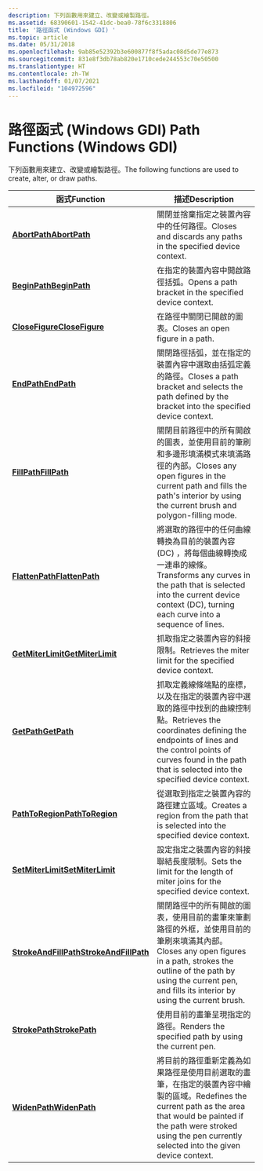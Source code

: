 ```yaml
---
description: 下列函數用來建立、改變或繪製路徑。
ms.assetid: 68390601-1542-41dc-bea0-78f6c3318806
title: '路徑函式 (Windows GDI) '
ms.topic: article
ms.date: 05/31/2018
ms.openlocfilehash: 9ab85e52392b3e600877f8f5adac08d5de77e873
ms.sourcegitcommit: 831e8f3db78ab820e1710cede244553c70e50500
ms.translationtype: HT
ms.contentlocale: zh-TW
ms.lasthandoff: 01/07/2021
ms.locfileid: "104972596"
---
```

# <a name="path-functions-windows-gdi"></a><span data-ttu-id="9f52e-103">路徑函式 (Windows GDI) </span><span class="sxs-lookup"><span data-stu-id="9f52e-103">Path Functions (Windows GDI)</span></span>

<span data-ttu-id="9f52e-104">下列函數用來建立、改變或繪製路徑。</span><span class="sxs-lookup"><span data-stu-id="9f52e-104">The following functions are used to create, alter, or draw paths.</span></span>



| <span data-ttu-id="9f52e-105">函式</span><span class="sxs-lookup"><span data-stu-id="9f52e-105">Function</span></span>                                       | <span data-ttu-id="9f52e-106">描述</span><span class="sxs-lookup"><span data-stu-id="9f52e-106">Description</span></span>                                                                                                                                                      |
|------------------------------------------------|------------------------------------------------------------------------------------------------------------------------------------------------------------------|
| [<span data-ttu-id="9f52e-107">**AbortPath**</span><span class="sxs-lookup"><span data-stu-id="9f52e-107">**AbortPath**</span></span>](/windows/desktop/api/Wingdi/nf-wingdi-abortpath)                 | <span data-ttu-id="9f52e-108">關閉並捨棄指定之裝置內容中的任何路徑。</span><span class="sxs-lookup"><span data-stu-id="9f52e-108">Closes and discards any paths in the specified device context.</span></span>                                                                                                   |
| [<span data-ttu-id="9f52e-109">**BeginPath**</span><span class="sxs-lookup"><span data-stu-id="9f52e-109">**BeginPath**</span></span>](/windows/desktop/api/Wingdi/nf-wingdi-beginpath)                 | <span data-ttu-id="9f52e-110">在指定的裝置內容中開啟路徑括弧。</span><span class="sxs-lookup"><span data-stu-id="9f52e-110">Opens a path bracket in the specified device context.</span></span>                                                                                                            |
| [<span data-ttu-id="9f52e-111">**CloseFigure**</span><span class="sxs-lookup"><span data-stu-id="9f52e-111">**CloseFigure**</span></span>](/windows/desktop/api/Wingdi/nf-wingdi-closefigure)             | <span data-ttu-id="9f52e-112">在路徑中關閉已開啟的圖表。</span><span class="sxs-lookup"><span data-stu-id="9f52e-112">Closes an open figure in a path.</span></span>                                                                                                                                 |
| [<span data-ttu-id="9f52e-113">**EndPath**</span><span class="sxs-lookup"><span data-stu-id="9f52e-113">**EndPath**</span></span>](/windows/desktop/api/Wingdi/nf-wingdi-endpath)                     | <span data-ttu-id="9f52e-114">關閉路徑括弧，並在指定的裝置內容中選取由括弧定義的路徑。</span><span class="sxs-lookup"><span data-stu-id="9f52e-114">Closes a path bracket and selects the path defined by the bracket into the specified device context.</span></span>                                                             |
| [<span data-ttu-id="9f52e-115">**FillPath**</span><span class="sxs-lookup"><span data-stu-id="9f52e-115">**FillPath**</span></span>](/windows/desktop/api/Wingdi/nf-wingdi-fillpath)                   | <span data-ttu-id="9f52e-116">關閉目前路徑中的所有開啟的圖表，並使用目前的筆刷和多邊形填滿模式來填滿路徑的內部。</span><span class="sxs-lookup"><span data-stu-id="9f52e-116">Closes any open figures in the current path and fills the path's interior by using the current brush and polygon-filling mode.</span></span>                                   |
| [<span data-ttu-id="9f52e-117">**FlattenPath**</span><span class="sxs-lookup"><span data-stu-id="9f52e-117">**FlattenPath**</span></span>](/windows/desktop/api/Wingdi/nf-wingdi-flattenpath)             | <span data-ttu-id="9f52e-118">將選取的路徑中的任何曲線轉換為目前的裝置內容 (DC) ，將每個曲線轉換成一連串的線條。</span><span class="sxs-lookup"><span data-stu-id="9f52e-118">Transforms any curves in the path that is selected into the current device context (DC), turning each curve into a sequence of lines.</span></span>                            |
| [<span data-ttu-id="9f52e-119">**GetMiterLimit**</span><span class="sxs-lookup"><span data-stu-id="9f52e-119">**GetMiterLimit**</span></span>](/windows/desktop/api/Wingdi/nf-wingdi-getmiterlimit)         | <span data-ttu-id="9f52e-120">抓取指定之裝置內容的斜接限制。</span><span class="sxs-lookup"><span data-stu-id="9f52e-120">Retrieves the miter limit for the specified device context.</span></span>                                                                                                      |
| [<span data-ttu-id="9f52e-121">**GetPath**</span><span class="sxs-lookup"><span data-stu-id="9f52e-121">**GetPath**</span></span>](/windows/desktop/api/Wingdi/nf-wingdi-getpath)                     | <span data-ttu-id="9f52e-122">抓取定義線條端點的座標，以及在指定的裝置內容中選取的路徑中找到的曲線控制點。</span><span class="sxs-lookup"><span data-stu-id="9f52e-122">Retrieves the coordinates defining the endpoints of lines and the control points of curves found in the path that is selected into the specified device context.</span></span> |
| [<span data-ttu-id="9f52e-123">**PathToRegion**</span><span class="sxs-lookup"><span data-stu-id="9f52e-123">**PathToRegion**</span></span>](/windows/desktop/api/Wingdi/nf-wingdi-pathtoregion)           | <span data-ttu-id="9f52e-124">從選取到指定之裝置內容的路徑建立區域。</span><span class="sxs-lookup"><span data-stu-id="9f52e-124">Creates a region from the path that is selected into the specified device context.</span></span>                                                                               |
| [<span data-ttu-id="9f52e-125">**SetMiterLimit**</span><span class="sxs-lookup"><span data-stu-id="9f52e-125">**SetMiterLimit**</span></span>](/windows/desktop/api/Wingdi/nf-wingdi-setmiterlimit)         | <span data-ttu-id="9f52e-126">設定指定之裝置內容的斜接聯結長度限制。</span><span class="sxs-lookup"><span data-stu-id="9f52e-126">Sets the limit for the length of miter joins for the specified device context.</span></span>                                                                                   |
| [<span data-ttu-id="9f52e-127">**StrokeAndFillPath**</span><span class="sxs-lookup"><span data-stu-id="9f52e-127">**StrokeAndFillPath**</span></span>](/windows/desktop/api/Wingdi/nf-wingdi-strokeandfillpath) | <span data-ttu-id="9f52e-128">關閉路徑中的所有開啟的圖表，使用目前的畫筆來筆劃路徑的外框，並使用目前的筆刷來填滿其內部。</span><span class="sxs-lookup"><span data-stu-id="9f52e-128">Closes any open figures in a path, strokes the outline of the path by using the current pen, and fills its interior by using the current brush.</span></span>                  |
| [<span data-ttu-id="9f52e-129">**StrokePath**</span><span class="sxs-lookup"><span data-stu-id="9f52e-129">**StrokePath**</span></span>](/windows/desktop/api/Wingdi/nf-wingdi-strokepath)               | <span data-ttu-id="9f52e-130">使用目前的畫筆呈現指定的路徑。</span><span class="sxs-lookup"><span data-stu-id="9f52e-130">Renders the specified path by using the current pen.</span></span>                                                                                                             |
| [<span data-ttu-id="9f52e-131">**WidenPath**</span><span class="sxs-lookup"><span data-stu-id="9f52e-131">**WidenPath**</span></span>](/windows/desktop/api/Wingdi/nf-wingdi-widenpath)                 | <span data-ttu-id="9f52e-132">將目前的路徑重新定義為如果路徑是使用目前選取的畫筆，在指定的裝置內容中繪製的區域。</span><span class="sxs-lookup"><span data-stu-id="9f52e-132">Redefines the current path as the area that would be painted if the path were stroked using the pen currently selected into the given device context.</span></span>            |



 

 

 



